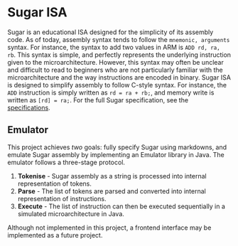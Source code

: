 # Sugar ISA 

Sugar is an educational ISA designed for the simplicity of its assembly code. As of today, assembly
syntax tends to follow the `mnemonic, arguments` syntax. For instance, the syntax to add two values 
in ARM is `ADD rd, ra, rb`. This syntax is simple, and perfectly represents the underlying instruction given
to the microarchitecture. However, this syntax may often be unclear and difficult to read to beginners who
are not particularly familiar with the microarchitecture and the way instructions are encoded in binary.
Sugar ISA is designed to simplify assembly to follow C-style syntax. For instance, the `ADD` instruction
is simply written as `rd = ra + rb;`, and memory write is written as `[rd] = ra;`. For the full Sugar
specification, see the [specifications](specifications.md).

## Emulator
 
This project achieves *two* goals: fully specify Sugar using markdowns, and emulate 
Sugar assembly by implementing an Emulator library in Java. The emulator follows a 
three-stage protocol.
1. **Tokenise** - Sugar assembly as a string is processed into internal representation of tokens.
2. **Parse** - The list of tokens are parsed and converted into internal representation of instructions.
3. **Execute** - The list of instruction can then be executed sequentially in a simulated microarchitecture in Java. 

Although not implemented in this project, a frontend interface may be implemented as a future project. 

